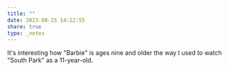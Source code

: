 ```yaml
---
title: ""
date: 2023-08-25 14:22:55
share: true
type: _notes
---
```

It's interesting how "Barbie" is ages nine and older the way I used to watch "South Park" as a 11-year-old.
